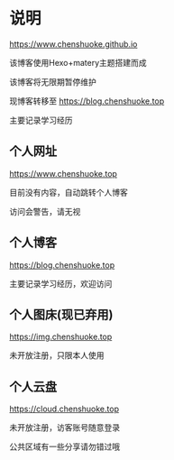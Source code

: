 # 说明

https://www.chenshuoke.github.io

该博客使用Hexo+matery主题搭建而成

该博客将无限期暂停维护

现博客转移至 https://blog.chenshuoke.top

主要记录学习经历

## 个人网址

https://www.chenshuoke.top

目前没有内容，自动跳转个人博客

访问会警告，请无视

## 个人博客

https://blog.chenshuoke.top

主要记录学习经历，欢迎访问

## 个人图床(现已弃用)

https://img.chenshuoke.top

未开放注册，只限本人使用

## 个人云盘

https://cloud.chenshuoke.top

未开放注册，访客账号随意登录

公共区域有一些分享请勿错过哦
